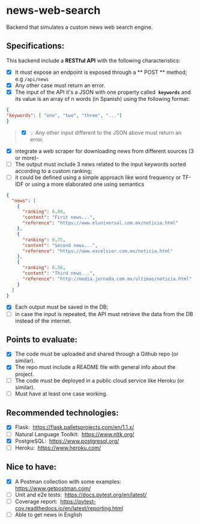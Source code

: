# news-web-search
Backend that simulates a custom news web search engine.


## Specifications:
This backend include a **RESTful API** with the following characteristics:

 - [X] It must expose an endpoint is exposed through a ** POST ** method;  e.g `/api/news`
 - [X] Any other case must return an error.
 - [X] The input of the API it's a JSON with one property called ​ **`keywords`** and its value is an array of n words (in Spanish) using the following format:

```json
{
"keywords": [ "one", "two", "three", "..."]
}
```
> - [X]  :bulb: Any other input different to the JSON above must return an error.

- [X] integrate a web scraper for downloading news from different sources (3 or more)-
- [ ] The output must include 3 news related to the input keywords sorted according to a custom ranking;
- [ ] it could be defined using a simple approach like word frequency or TF-IDF or using a more elaborated one using semantics

```json
{
  "news": [
    {
      "ranking": 0.89,
      "content": "First news...",
      "reference": "https://www.eluniversal.com.mx/noticia.html"
    },
    {
      "ranking": 0.75,
      "content": "Second news...",
      "reference": "https://www.excelsior.com.mx/noticia.html"
    },
    {
      "ranking": 0.56,
      "content": "Third news...",
      "reference": "http://media.jornada.com.mx/ultimas/noticia.html"
    }
  ]
}
```
- [X] Each output must be saved in the DB;
- [ ] in case the input is repeated, the API must
retrieve the data from the DB instead of the internet.

## Points to evaluate:
- [X] The code must be uploaded and shared through a Github repo (or similar).
- [X] The repo must include a README file with general info about the project.
- [ ] The code must be deployed in a public cloud service like Heroku (or similar).
- [ ] Must have at least one case working.

## Recommended technologies:
- [X] Flask: ​ https://flask.palletsprojects.com/en/1.1.x/
- [ ] Natural Language Toolkit: ​ https://www.nltk.org/
- [X] PostgreSQL: ​ https://www.postgresql.org/
- [ ] Heroku: ​ https://www.heroku.com/

## Nice to have:
- [X] A Postman collection with some examples: ​ https://www.getpostman.com/
- [ ] Unit and e2e tests: ​ https://docs.pytest.org/en/latest/
- [ ] Coverage report: ​ https://pytest-cov.readthedocs.io/en/latest/reporting.html
- [ ] Able to get news in English

